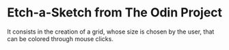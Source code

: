 # Etch-a-Sketch from The Odin Project
It consists in the creation of a grid, whose size is chosen by the user, that can be colored through mouse clicks.
